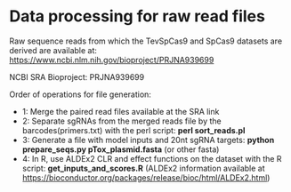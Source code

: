 # Data processing for raw read files

Raw sequence reads from which the TevSpCas9 and SpCas9 datasets are derived are available at: https://www.ncbi.nlm.nih.gov/bioproject/PRJNA939699

NCBI SRA Bioproject: PRJNA939699

Order of operations for file generation:
* 1: Merge the paired read files available at the SRA link
* 2: Separate sgRNAs from the merged reads file by the barcodes(primers.txt) with the perl script: **perl sort_reads.pl**
* 3: Generate a file with model inputs and 20nt sgRNA targets: **python prepare_seqs.py pTox_plasmid.fasta** (or other fasta)
* 4: In R, use ALDEx2 CLR and effect functions on the dataset with the R script: **get_inputs_and_scores.R** (ALDEx2 information available at https://bioconductor.org/packages/release/bioc/html/ALDEx2.html)
